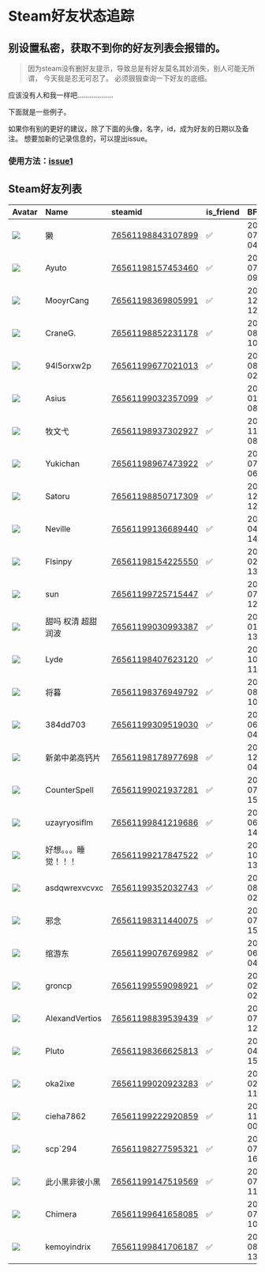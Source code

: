 # Steam好友状态追踪
## 别设置私密，获取不到你的好友列表会报错的。

> 因为steam没有删好友提示，导致总是有好友莫名其妙消失，别人可能无所谓，
> 今天我是忍无可忍了。 必须狠狠查询一下好友的底细。

应该没有人和我一样吧………………

下面就是一些例子。

如果你有别的更好的建议，除了下面的头像，名字，id，成为好友的日期以及备注。 想要加新的记录信息的，可以提出issue。

### 使用方法：[issue1](https://github.com/systemannounce/SteamFriends/issues/1)


## Steam好友列表
| Avatar                                                                            | Name           | steamid                                                                     | is_friend   | BFD                 | removed_time   | Remark   |
|:----------------------------------------------------------------------------------|:---------------|:----------------------------------------------------------------------------|:------------|:--------------------|:---------------|:---------|
| ![](https://avatars.steamstatic.com/b7828ea20148b57e9f187bec32a462dd67eff2a0.jpg) | 獭              | [76561198843107899](https://steamcommunity.com/profiles/76561198843107899/) | ✅           | 2025-07-12 04:01:52 |                |          |
| ![](https://avatars.steamstatic.com/cd0cb837d4bc7c979cffba3f0434ef3673115f4c.jpg) | Ayuto          | [76561198157453460](https://steamcommunity.com/profiles/76561198157453460/) | ✅           | 2025-07-05 09:20:25 |                |          |
| ![](https://avatars.steamstatic.com/3e7fa82d331c950cc2dffca68c4e0f723849cff0.jpg) | MooyrCang      | [76561198369805991](https://steamcommunity.com/profiles/76561198369805991/) | ✅           | 2022-12-27 12:36:16 |                |          |
| ![](https://avatars.steamstatic.com/aa189c4ebe4b20de0019573754740c5997600710.jpg) | CraneG.        | [76561198852231178](https://steamcommunity.com/profiles/76561198852231178/) | ✅           | 2019-08-01 10:03:44 |                |          |
| ![](https://avatars.steamstatic.com/fef49e7fa7e1997310d705b2a6158ff8dc1cdfeb.jpg) | 94l5orxw2p     | [76561199677021013](https://steamcommunity.com/profiles/76561199677021013/) | ✅           | 2024-08-18 02:40:18 |                |          |
| ![](https://avatars.steamstatic.com/14daac12ae7ed38192dcc6f9ee42af337c1f6dc3.jpg) | Asius          | [76561199032357099](https://steamcommunity.com/profiles/76561199032357099/) | ✅           | 2022-01-02 08:20:30 |                |          |
| ![](https://avatars.steamstatic.com/cbd2fb044eb37f69b84cdeb135496606c47b2a6d.jpg) | 牧文弋            | [76561198937302927](https://steamcommunity.com/profiles/76561198937302927/) | ✅           | 2019-11-18 08:26:27 |                |          |
| ![](https://avatars.steamstatic.com/8cee93907c4f6f147954a1c69935cb02b3c7c59b.jpg) | Yukichan       | [76561198967473922](https://steamcommunity.com/profiles/76561198967473922/) | ✅           | 2019-07-17 06:31:59 |                |          |
| ![](https://avatars.steamstatic.com/782141e670e8712c188405affe862909047cd759.jpg) | Satoru         | [76561198850717309](https://steamcommunity.com/profiles/76561198850717309/) | ✅           | 2019-12-12 12:11:33 |                |          |
| ![](https://avatars.steamstatic.com/feb12db0959e854e648a4ddbd45a49181d597dc0.jpg) | Neville        | [76561199136689440](https://steamcommunity.com/profiles/76561199136689440/) | ✅           | 2022-04-11 14:30:33 |                |          |
| ![](https://avatars.steamstatic.com/213bd2d3d6bc32c6090b32a1df3f570705fa3bae.jpg) | Flsinpy        | [76561198154225550](https://steamcommunity.com/profiles/76561198154225550/) | ✅           | 2022-02-03 13:17:49 |                |          |
| ![](https://avatars.steamstatic.com/040666c972c91b1d655d3be7cb42a77ae514a9a5.jpg) | sun            | [76561199725715447](https://steamcommunity.com/profiles/76561199725715447/) | ✅           | 2025-07-14 12:58:32 |                |          |
| ![](https://avatars.steamstatic.com/1ac771a6366a0c795d5af5ea13dbe6df760a75ac.jpg) | 甜吗 权清 超甜 润波    | [76561199030993387](https://steamcommunity.com/profiles/76561199030993387/) | ✅           | 2022-01-03 13:41:25 |                |          |
| ![](https://avatars.steamstatic.com/79d3fe5839617eb83a9661071ed021dd56ac8a5b.jpg) | Lyde           | [76561198407623120](https://steamcommunity.com/profiles/76561198407623120/) | ✅           | 2020-10-03 11:10:17 |                |          |
| ![](https://avatars.steamstatic.com/8bc3e81eb09cb7272a0c010028636b83995d809f.jpg) | 将暮             | [76561198376949792](https://steamcommunity.com/profiles/76561198376949792/) | ✅           | 2019-08-01 10:12:35 |                |          |
| ![](https://avatars.steamstatic.com/fef49e7fa7e1997310d705b2a6158ff8dc1cdfeb.jpg) | 384dd703       | [76561199309519030](https://steamcommunity.com/profiles/76561199309519030/) | ✅           | 2022-06-29 04:13:49 |                |          |
| ![](https://avatars.steamstatic.com/819f03a05e0359e1173758352b4d9ff52fe89b78.jpg) | 新弟中弟高钙片        | [76561198178977698](https://steamcommunity.com/profiles/76561198178977698/) | ✅           | 2021-12-29 04:47:30 |                |          |
| ![](https://avatars.steamstatic.com/f86f825423a05430b78a084601ef86ed59dae6c2.jpg) | CounterSpell   | [76561199021937281](https://steamcommunity.com/profiles/76561199021937281/) | ✅           | 2025-07-11 15:31:19 |                |          |
| ![](https://avatars.steamstatic.com/fef49e7fa7e1997310d705b2a6158ff8dc1cdfeb.jpg) | uzayryosiflm   | [76561199841219686](https://steamcommunity.com/profiles/76561199841219686/) | ✅           | 2025-06-19 14:45:23 |                |          |
| ![](https://avatars.steamstatic.com/2eba1b87872090e4077d2674eb534c896fc69749.jpg) | 好想。。。睡觉！！！     | [76561199217847522](https://steamcommunity.com/profiles/76561199217847522/) | ✅           | 2022-10-07 13:46:55 |                |          |
| ![](https://avatars.steamstatic.com/fef49e7fa7e1997310d705b2a6158ff8dc1cdfeb.jpg) | asdqwrexvcvxc  | [76561199352032743](https://steamcommunity.com/profiles/76561199352032743/) | ✅           | 2024-08-22 02:40:52 |                |          |
| ![](https://avatars.steamstatic.com/6598e128c048ad009df277e619fb4556ec23411c.jpg) | 邪念             | [76561198311440075](https://steamcommunity.com/profiles/76561198311440075/) | ✅           | 2022-07-17 15:03:27 |                |          |
| ![](https://avatars.steamstatic.com/1a16ab8fbdc9ee07cea030e984fed4e8294c06f0.jpg) | 绾游东            | [76561199076769982](https://steamcommunity.com/profiles/76561199076769982/) | ✅           | 2023-06-06 04:49:08 |                |          |
| ![](https://avatars.steamstatic.com/fef49e7fa7e1997310d705b2a6158ff8dc1cdfeb.jpg) | groncp         | [76561199559098921](https://steamcommunity.com/profiles/76561199559098921/) | ✅           | 2024-02-21 02:19:17 |                |          |
| ![](https://avatars.steamstatic.com/9e6331e73e9444febf6b3cdaea606d7ee190ee6e.jpg) | AlexandVertios | [76561198839539439](https://steamcommunity.com/profiles/76561198839539439/) | ✅           | 2020-07-02 12:05:58 |                |          |
| ![](https://avatars.steamstatic.com/44b65fa70c3df3819aa00d7b9cb13a40ac7cc2dc.jpg) | Pluto          | [76561198366625813](https://steamcommunity.com/profiles/76561198366625813/) | ✅           | 2021-04-29 15:26:25 |                |          |
| ![](https://avatars.steamstatic.com/fef49e7fa7e1997310d705b2a6158ff8dc1cdfeb.jpg) | oka2ixe        | [76561199020923283](https://steamcommunity.com/profiles/76561199020923283/) | ✅           | 2023-02-01 11:53:33 |                |          |
| ![](https://avatars.steamstatic.com/fef49e7fa7e1997310d705b2a6158ff8dc1cdfeb.jpg) | cieha7862      | [76561199222920859](https://steamcommunity.com/profiles/76561199222920859/) | ✅           | 2021-11-27 00:37:58 |                |          |
| ![](https://avatars.steamstatic.com/9091c2296bf2875e6ef0e259f29a8a3e05c5925c.jpg) | scp`294        | [76561198277595321](https://steamcommunity.com/profiles/76561198277595321/) | ✅           | 2025-07-07 16:03:42 |                |          |
| ![](https://avatars.steamstatic.com/9091c2296bf2875e6ef0e259f29a8a3e05c5925c.jpg) | 此小黑非彼小黑        | [76561199147519569](https://steamcommunity.com/profiles/76561199147519569/) | ✅           | 2025-07-31 11:05:00 |                |          |
| ![](https://avatars.steamstatic.com/64455b3f80e6419b182bf68c483de214f5f56d75.jpg) | Chimera        | [76561199641658085](https://steamcommunity.com/profiles/76561199641658085/) | ✅           | 2025-07-31 10:51:03 |                |          |
| ![](https://avatars.steamstatic.com/fef49e7fa7e1997310d705b2a6158ff8dc1cdfeb.jpg) | kemoyindrix    | [76561199841706187](https://steamcommunity.com/profiles/76561199841706187/) | ✅           | 2025-08-08 13:44:09 |                |          |